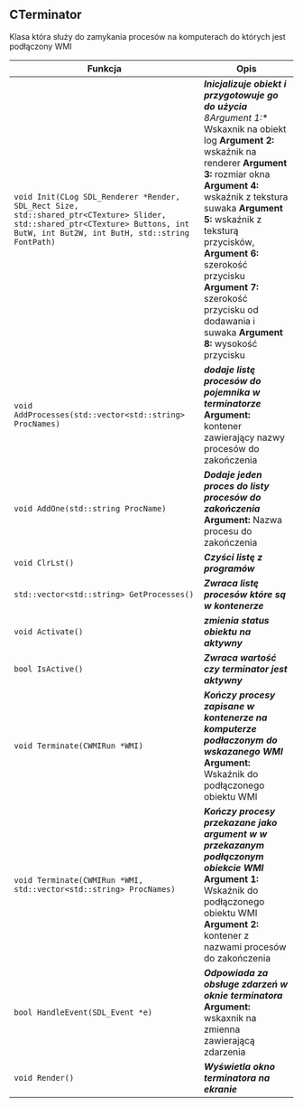 ## **CTerminator**

Klasa która służy do zamykania procesów na komputerach do których jest podłączony WMI

| Funkcja                                  | Opis                                     |
| ---------------------------------------- | ---------------------------------------- |
| `void Init(CLog SDL_Renderer *Render, SDL_Rect Size, std::shared_ptr<CTexture> Slider, std::shared_ptr<CTexture> Buttons, int ButW, int But2W, int ButH, std::string FontPath)` | ***Inicjalizuje obiekt i przygotowuje go do użycia*** *8Argument 1:** Wskaxnik na obiekt  log **Argument 2:** wskaźnik na renderer **Argument 3:** rozmiar okna **Argument 4:** wskaźnik z tekstura suwaka **Argument 5:** wskaźnik z teksturą przycisków, **Argument 6:** szerokość przycisku **Argument 7:** szerokość przycisku od dodawania i suwaka **Argument 8:** wysokość przycisku |
| `void AddProcesses(std::vector<std::string> ProcNames)` | ***dodaje listę procesów do pojemnika w terminatorze*** **Argument:** kontener zawierający nazwy procesów do zakończenia |
| `void AddOne(std::string ProcName)`      | ***Dodaje jeden proces do listy procesów do zakończenia*** **Argument:** Nazwa procesu do zakończenia |
| `void ClrLst()`                          | ***Czyści listę z programów***           |
| `std::vector<std::string> GetProcesses()` | ***Zwraca listę procesów które są w kontenerze*** |
| `void Activate()`                        | ***zmienia status obiektu na aktywny***  |
| `bool IsActive()`                        | ***Zwraca wartość czy terminator jest aktywny*** |
| `void Terminate(CWMIRun *WMI)`           | ***Kończy procesy zapisane w kontenerze na komputerze podłaczonym do wskazanego WMI*** **Argument:** Wskaźnik do podłączonego obiektu WMI |
| `void Terminate(CWMIRun *WMI, std::vector<std::string> ProcNames)` | ***Kończy procesy przekazane jako argument w w przekazanym podłączonym obiekcie WMI*** **Argument 1:** Wskaźnik do podłączonego obiektu WMI **Argument 2:** kontener z nazwami procesów do zakończenia |
| `bool HandleEvent(SDL_Event *e)`         | ***Odpowiada za obsługe zdarzeń w oknie terminatora*** **Argument:** wskaxnik na zmienna zawierającą zdarzenia |
| `void Render()`                          | ***Wyświetla okno terminatora na ekranie*** |